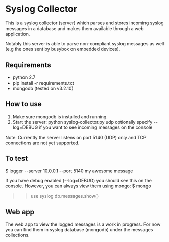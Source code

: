 Syslog Collector
=================
This is a syslog collector (server) which parses and stores incoming syslog messages in a database and makes them available
through a web application.

Notably this server is able to parse non-compliant syslog messages as well (e.g the ones sent by busybox on embedded devices).

Requirements
-------------
* python 2.7 
* pip install -r requirements.txt
* mongodb (tested on v3.2.10)

How to use
-----------
1. Make sure mongodb is installed and running.
2. Start the server:
    python syslog-collector.py udp
        optionally specify --log=DEBUG if you want to see incoming messages on the console

Note:
Currently the server listens on port 5140 (UDP) only and TCP connections are not yet supported.

To test
-------
$  logger --server 10.0.0.1 --port 5140 my awesome message

If you have debug enabled (--log=DEBUG) you should see this on the console.
However, you can always view them using mongo:
$ mongo
>> use syslog
>> db.messages.show()

Web app
--------
The web app to view the logged messages is a work in progress.
For now you can find them in syslog database (mongodb) under the messages collections.
